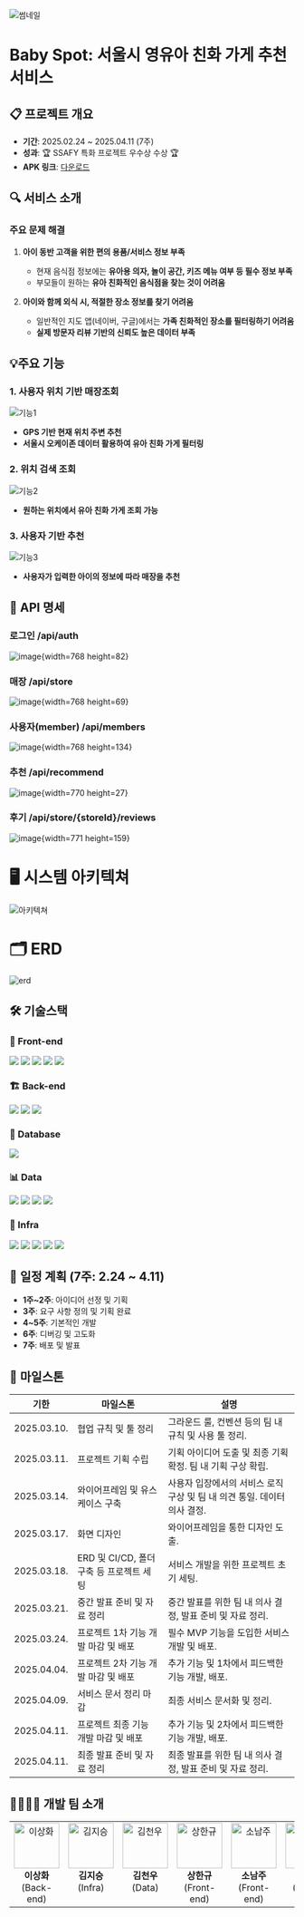 ![썸네일](./image,gif/썸네일.png)

# Baby Spot: 서울시 영유아 친화 가게 추천 서비스

## 📋 프로젝트 개요

- **기간**: 2025.02.24 ~ 2025.04.11 (7주)
- **성과**: 🏆 SSAFY 특화 프로젝트 우수상 수상 🏆
- **APK 링크**: [다운로드](https://drive.google.com/file/d/12V7LpCPfnN6cWbKcag5mk01ABoLvn7PO/view?usp=drive_link)

## 🔍 서비스 소개

### 주요 문제 해결

1. **아이 동반 고객을 위한 편의 용품/서비스 정보 부족**

   - 현재 음식점 정보에는 **유아용 의자, 놀이 공간, 키즈 메뉴 여부 등 필수 정보 부족**
   - 부모들이 원하는 **유아 친화적인 음식점을 찾는 것이 어려움**

2. **아이와 함께 외식 시, 적절한 장소 정보를 찾기 어려움**
   - 일반적인 지도 앱(네이버, 구글)에서는 **가족 친화적인 장소를 필터링하기 어려움**
   - **실제 방문자 리뷰 기반의 신뢰도 높은 데이터 부족**

## 💡주요 기능

### **1. 사용자 위치 기반 매장조회**

![기능1](./image,gif/내%20위치기반%20조회.gif)

- **GPS 기반 현재 위치 주변 추천**
- **서울시 오케이존 데이터 활용하여 유아 친화 가게 필터링**

### **2. 위치 검색 조회**

![기능2](./image,gif/위치%20검색%20조회.gif)

- **원하는 위치에서 유아 친화 가게 조회 가능**

### **3. 사용자 기반 추천**

![기능3](./image,gif/추천기능.gif)

- **사용자가 입력한 아이의 정보에 따라 매장을 추천**

## 🔗 API 명세

### 로그인 /api/auth

![image](./image,gif/api%20로그인.png){width=768 height=82}

### 매장 /api/store

![image](./image,gif/api%20매장.png){width=768 height=69}

### 사용자(member) /api/members

![image](./image,gif/api%20사용자.png){width=768 height=134}

### 추천 /api/recommend

![image](./image,gif/api%20최근검색어.png){width=770 height=27}

### 후기 /api/store/{storeId}/reviews

![image](./image,gif/api%20후기.png){width=771 height=159}

# 🖥️ 시스템 아키텍쳐

![아키텍쳐](./image,gif/시스템아키텍쳐.png)

# 🗂️ ERD

![erd](./image,gif/erd.png)

## 🛠️ 기술스택

### 🎨 Front-end

<p align="left">
  <img src="https://img.shields.io/badge/React_Native-20232A?style=for-the-badge&logo=react&logoColor=61DAFB"/>
  <img src="https://img.shields.io/badge/TypeScript-007ACC?style=for-the-badge&logo=typescript&logoColor=white"/>
  <img src="https://img.shields.io/badge/styled--components-DB7093?style=for-the-badge&logo=styled-components&logoColor=white"/>
  <img src="https://img.shields.io/badge/axios-671ddf?&style=for-the-badge&logo=axios&logoColor=white"/>
  <img src="https://img.shields.io/badge/zustand-orange?style=for-the-badge&logo=zustand&logoColor=white"/>
  </p>

### 🏗 Back-end

<p align="left">
  <img src="https://img.shields.io/badge/Spring Boot-6DB33F?style=for-the-badge&logo=Spring Boot&logoColor=white"/>
  <img src="https://img.shields.io/badge/Spring Security-6DB33F?style=for-the-badge&logo=Spring Security&logoColor=white"/>
  <img src="https://img.shields.io/badge/Spring Data JPA-6DB33F?style=for-the-badge&logoColor=white"/>
  </p>

### 💾 Database

<p align="left">
  <img src="https://img.shields.io/badge/PostgreSQL-316192?style=for-the-badge&logo=postgresql&logoColor=white"/>
</p>

### 📊 Data

<p align="left">
  <img src="https://img.shields.io/badge/Selenium-43B02A?style=for-the-badge&logo=Selenium&logoColor=white"/>
  <img src="https://img.shields.io/badge/Apache_Spark-FFFFFF?style=for-the-badge&logo=apachespark&logoColor=#E35A16"/>
  <img src="https://img.shields.io/badge/Apache%20Hadoop-66CCFF?style=for-the-badge&logo=apachehadoop&logoColor=black"/>
  <img src="https://img.shields.io/badge/Ollama-000000?style=for-the-badge&logo=ollama&logoColor=Black"/>
</P>

### 📡 Infra

  <p align="left">
  <img src="https://img.shields.io/badge/AWS EC2-FF9900?style=for-the-badge&logo=amazon-aws&logoColor=white"/>
  <img src="https://img.shields.io/badge/Amazon S3-FF9900?style=for-the-badge&logo=amazons3&logoColor=white"/>
  <img src="https://img.shields.io/badge/Jenkins-49728B?style=for-the-badge&logo=jenkins&logoColor=white"/>
  <img src="https://img.shields.io/badge/Docker-2496ED?style=for-the-badge&logo=Docker&logoColor=white"/>
  <img src="https://img.shields.io/badge/Nginx-%23009639.svg?style=for-the-badge&logo=Nginx&logoColor=white"/>
</P>

## 📅 일정 계획 (7주: 2.24 ~ 4.11)

- **1주~2주**: 아이디어 선정 및 기획
- **3주**: 요구 사항 정의 및 기획 완료
- **4~5주**: 기본적인 개발
- **6주**: 디버깅 및 고도화
- **7주**: 배포 및 발표

## 🥌 마일스톤

| 기한        | 마일스톤                                 | 설명                                                                     |
| ----------- | ---------------------------------------- | ------------------------------------------------------------------------ |
| 2025.03.10. | 협업 규칙 및 툴 정리                     | 그라운드 룰, 컨벤션 등의 팀 내 규칙 및 사용 툴 정리.                     |
| 2025.03.11. | 프로젝트 기획 수립                       | 기획 아이디어 도출 및 최종 기획 확정. 팀 내 기획 구상 확립.              |
| 2025.03.14. | 와이어프레임 및 유스케이스 구축          | 사용자 입장에서의 서비스 로직 구상 및 팀 내 의견 통일. 데이터 의사 결정. |
| 2025.03.17. | 화면 디자인                              | 와이어프레임을 통한 디자인 도출.                                         |
| 2025.03.18. | ERD 및 CI/CD, 폴더 구축 등 프로젝트 세팅 | 서비스 개발을 위한 프로젝트 초기 세팅.                                   |
| 2025.03.21. | 중간 발표 준비 및 자료 정리              | 중간 발표를 위한 팀 내 의사 결정, 발표 준비 및 자료 정리.                |
| 2025.03.24. | 프로젝트 1차 기능 개발 마감 및 배포      | 필수 MVP 기능을 도입한 서비스 개발 및 배포.                              |
| 2025.04.04. | 프로젝트 2차 기능 개발 마감 및 배포      | 추가 기능 및 1차에서 피드백한 기능 개발, 배포.                           |
| 2025.04.09. | 서비스 문서 정리 마감                    | 최종 서비스 문서화 및 정리.                                              |
| 2025.04.11. | 프로젝트 최종 기능 개발 마감 및 배포     | 추가 기능 및 2차에서 피드백한 기능 개발, 배포.                           |
| 2025.04.11. | 최종 발표 준비 및 자료 정리              | 최종 발표를 위한 팀 내 의사 결정, 발표 준비 및 자료 정리.                |

## 👨‍👩‍👧‍👦 개발 팀 소개

<table>
  <tr align="center" valign="top">
    <td>
      <img src="./image,gif/이상화.png" width="80" height="80" alt="이상화"/><br/>
      <b>이상화</b><br/>
      (Back-end)
    </td>
    <td>
      <img src="./image,gif/김지승.png" width="80" height="80" alt="김지승"/><br/>
      <b>김지승</b><br/>
      (Infra)
    </td>
    <td>
      <img src="./image,gif/김천우.png" width="80" height="80" alt="김천우"/><br/>
      <b>김천우</b><br/>
      (Data)
    </td>
    <td>
      <img src="./image,gif/상한규.png" width="80" height="80" alt="상한규"/><br/>
      <b>상한규</b><br/>
      (Front-end)
    </td>
    <td>
      <img src="./image,gif/소남주.png" width="80" height="80" alt="소남주"/><br/>
      <b>소남주</b><br/>
      (Front-end)
    </td>
    <td>
      <img src="./image,gif/한병현.png" width="80" height="80" alt="한병현"/><br/>
      <b>한병현</b><br/>
      (Front-end)
    </td>
  </tr>
</table>
